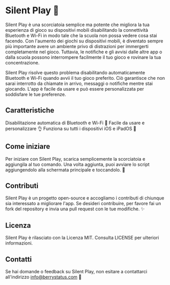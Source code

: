 # Silent Play 🤫

Silent Play è una scorciatoia semplice ma potente che migliora la tua esperienza di gioco su dispositivi mobili disabilitando la connettività Bluetooth e Wi-Fi in modo tale che la scuola non possa vedere cosa stai facendo. Con l'aumento dei giochi su dispositivi mobili, è diventato sempre più importante avere un ambiente privo di distrazioni per immergerti completamente nel gioco. Tuttavia, le notifiche e gli avvisi dalle altre app o dalla scuola possono interrompere facilmente il tuo gioco e rovinare la tua concentrazione.

Silent Play risolve questo problema disabilitando automaticamente Bluetooth e Wi-Fi quando avvii il tuo gioco preferito. Ciò garantisce che non sarai interrotto da chiamate in arrivo, messaggi o notifiche mentre stai giocando. L'app è facile da usare e può essere personalizzata per soddisfare le tue preferenze.

## Caratteristiche

Disabilitazione automatica di Bluetooth e Wi-Fi 📵
Facile da usare e personalizzare 👌
Funziona su tutti i dispositivi iOS e iPadOS 📱
## Come iniziare

Per iniziare con Silent Play, scarica semplicemente la scorciatoia e aggiungila al tuo comando. Una volta aggiunta, puoi avviare lo script aggiungendolo alla schermata principale e toccandolo. 🚀

## Contributi

Silent Play è un progetto open-source e accogliamo i contributi di chiunque sia interessato a migliorare l'app. Se desideri contribuire, per favore fai un fork del repository e invia una pull request con le tue modifiche. ✨

## Licenza

Silent Play è rilasciato con la Licenza MIT. Consulta LICENSE per ulteriori informazioni.

## Contatti

Se hai domande o feedback su Silent Play, non esitare a contattarci all'indirizzo info@berrystatus.com 📧
